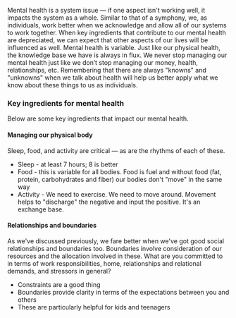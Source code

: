 Mental health is a system issue — if one aspect isn't working well, it impacts the system as a whole. Similar to that of a symphony, we, as individuals, work better when we acknowledge and allow all of our systems to work together. When key ingredients that contribute to our mental health are depreciated, we can expect that other aspects of our lives will be influenced as well. Mental health is variable. Just like our physical health, the knowledge base we have is always in flux. We never stop managing our mental health just like we don’t stop managing our money, health, relationships, etc. Remembering that there are always "knowns" and "unknowns"  when we talk about health will help us better apply what we know about these things to us as individuals.

### Key ingredients for mental health

Below are some key ingredients that impact our mental health.

#### Managing our physical body

Sleep, food, and activity are critical — as are the rhythms of each of these.

- Sleep - at least 7 hours; 8 is better
- Food - this is variable for all bodies. Food is fuel and without food (fat, protein, carbohydrates and fiber) our bodies don't "move" in the same way
- Activity - We need to exercise. We need to move around.  Movement helps to "discharge" the negative and input the positive. It's an exchange base.

#### Relationships and boundaries

As we've discussed previously, we fare better when we've got good social relationships and boundaries too. Boundaries involve consideration of our resources and the allocation involved in these.  What are you committed to in terms of work responsibilities, home, relationships and relational demands, and stressors in general?

- Constraints are a good thing
- Boundaries provide clarity in terms of the expectations between you and others
- These are particularly helpful for kids and teenagers